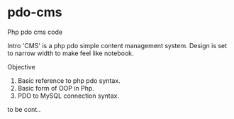# pdo-cms
Php pdo cms code

Intro
'CMS' is a php pdo simple content management system. Design is set to narrow width to make feel like notebook. 

Objective
1. Basic reference to php pdo syntax.
2. Basic form of OOP in Php. 
3. PDO to MySQL connection syntax.

to be cont..
